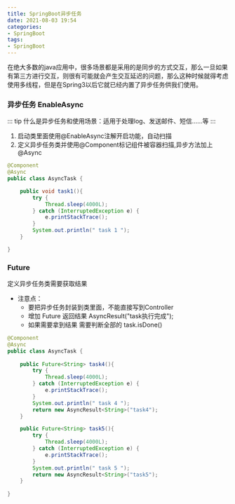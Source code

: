 ```yaml
---
title: SpringBoot异步任务
date: 2021-08-03 19:54
categories:
- SpringBoot
tags:
- SpringBoot
---
```


在绝大多数的java应用中，很多场景都是采用的是同步的方式交互，那么一旦如果有第三方进行交互，则很有可能就会产生交互延迟的问题，那么这种时候就得考虑使用多线程，但是在Spring3以后它就已经内置了异步任务供我们使用。
<!-- more -->
### 异步任务 EnableAsync

::: tip
什么是异步任务和使用场景：适用于处理log、发送邮件、短信……等
:::



1. 启动类里面使用@EnableAsync注解开启功能，自动扫描
2. 定义异步任务类并使用@Component标记组件被容器扫描,异步方法加上@Async


```java
@Component
@Async
public class AsyncTask {

    public void task1(){
        try {
            Thread.sleep(4000L);
        } catch (InterruptedException e) {
            e.printStackTrace();
        }
        System.out.println(" task 1 ");
    }

}
```



### Future

定义异步任务类需要获取结果

- 注意点：
    - 要把异步任务封装到类里面，不能直接写到Controller
    - 增加 Future<String> 返回结果 AsyncResult("task执行完成");
    - 如果需要拿到结果 需要判断全部的 task.isDone()

```java
@Component
@Async
public class AsyncTask {
    
    public Future<String> task4(){
        try {
            Thread.sleep(4000L);
        } catch (InterruptedException e) {
            e.printStackTrace();
        }
        System.out.println(" task 4 ");
        return new AsyncResult<String>("task4");
    }

    public Future<String> task5(){
        try {
            Thread.sleep(4000L);
        } catch (InterruptedException e) {
            e.printStackTrace();
        }
        System.out.println(" task 5 ");
        return new AsyncResult<String>("task5");
    }
    
}
```




